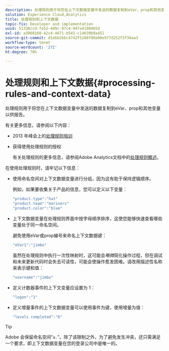 ```yaml
---
description: 处理规则用于将您在上下文数据变量中发送的数据复制到eVar、prop和其他变量以供报告。
solution: Experience Cloud,Analytics
title: 处理规则和上下文数据
topic-fix: Developer and implementation
uuid: 51338ccd-fa52-4d9c-97c4-947a4100465d
exl-id: a3968160-42c4-4671-b541-c14639b8a451
source-git-commit: d1ebb2bbc4742f5288f90a90e977d252f3f30aa3
workflow-type: tm+mt
source-wordcount: '272'
ht-degree: 70%

---
```


# 处理规则和上下文数据{#processing-rules-and-context-data}

处理规则用于将您在上下文数据变量中发送的数据复制到eVar、prop和其他变量以供报告。

有关更多信息，请参阅以下内容：

* 2013 年峰会上的[处理规则培训](https://tv.adobe.com/embed/1181/16506/)
* 获得使用处理规则的授权

   有关处理规则的更多信息，请参阅Adobe Analytics文档中的[处理规则概述](https://experienceleague.adobe.com/docs/analytics/admin/admin-tools/processing-rules/processing-rules.html)。

在使用处理规则时，请牢记以下信息：

* 使用命名空间对上下文数据变量进行分组，因为这有助于保持逻辑顺序。

   例如，如果要收集关于产品的信息，您可以定义以下变量：

   ```js
   "product.type":"hat" 
   "product.team":"mariners" 
   "product.color":"blue"
   ```

* 上下文数据变量在处理规则界面中按字母顺序排序，这使您能够快速查看哪些变量处于同一命名空间。

   避免使用eVar或prop编号来命名上下文数据键：

   ```js
   "eVar1":"jimbo"
   ```

   虽然在处理规则中执行一次性映射时，这可能会&#x200B;*略微*&#x200B;简化操作过程，但在调试和未来更新代码时会失去可读性，可能会使操作愈发困难。请改用描述性名称来表示键和值：

   ```js
   "username":"jimbo"
   ```

* 定义计数器事件的上下文变量应设置为 1：

   ```js
   "logon":"1"
   ```

* 定义增量事件的上下文数据变量可以使用事件为键，使用增量为值：

   ```js
   "levels completed":"6"
   ```

>[!TIP]
>
>Adobe 会保留命名空间“`a.`”。除了该限制之外，为了避免发生冲突，还只需满足一个要求，即上下文数据变量在您的登录公司中是唯一的。
